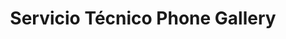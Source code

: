 ---
title: "Servicio Técnico Phone Gallery"
url: /barbosa/servicio-tecnico-phone-gallery/
shop: Handy
---
